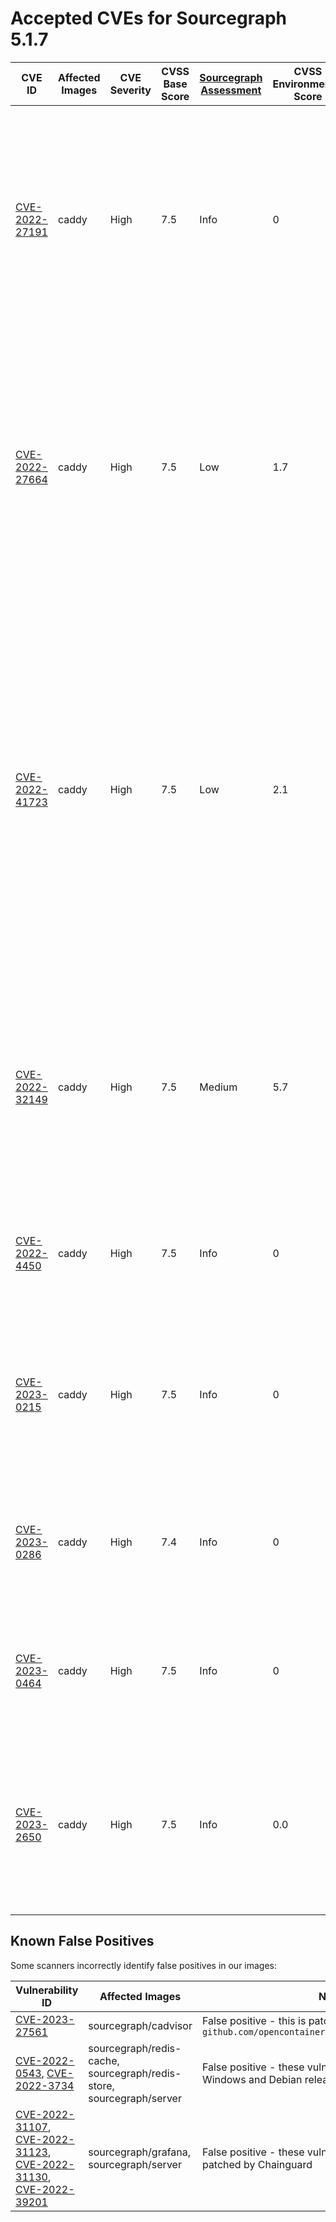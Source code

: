 # Accepted CVEs for Sourcegraph 5.1.7

| CVE ID                                                                          | Affected Images | CVE Severity | CVSS Base Score | [Sourcegraph Assessment](../../../engineering/dev/policies/vulnerability-management-policy.md#severity-levels) | CVSS Environmental Score | Details                                                                                                                                                                                                                                                                                                                                                                                             |
| ------------------------------------------------------------------------------- | --------------- | ------------ | --------------- | -------------------------------------------------------------------------------------------------------------- | ------------------------ | --------------------------------------------------------------------------------------------------------------------------------------------------------------------------------------------------------------------------------------------------------------------------------------------------------------------------------------------------------------------------------------------------- |
| [CVE-2022-27191](https://nvd.nist.gov/vuln/detail/CVE-2022-27191)               | caddy           | High         | 7.5             | Info                                                                                                           | 0                        | This image is only used in docker deployments. This vulnerability impacts SSH servers using the affected dependency. Caddy does not have ssh servers, much less using the dependency. Sourcegraph is not affected by this issue.                                                                                                                                                                    |
| [CVE-2022-27664](https://github.com/advisories/GHSA-69cg-p879-7622)             | caddy           | High         | 7.5             | Low                                                                                                            | 1.7                      | This image is only used in docker deployments. This is a denial of service vulnerability that could affect the availability of Sourcegraph services in specific situations. As Sourcegraph is run as an internal service, our assessment of the severity of this issue is Low.                                                                                                                      |
| [CVE-2022-41723](https://cve.mitre.org/cgi-bin/cvename.cgi?name=CVE-2022-41723) | caddy           | High         | 7.5             | Low                                                                                                            | 2.1                      | This image is only used in docker deployments. This is a denial of service vulnerability that could affect the availability of Sourcegraph services in specific situations. This vulnerability can only affect via internal traffic within our application, not external access or unauthenticated user, and limited to the site-admin vector. Our assessment of the severity of this issue is Low. |
| [CVE-2022-32149](https://access.redhat.com/security/cve/CVE-2022-32149)         | caddy           | High         | 7.5             | Medium                                                                                                         | 5.7                      | This image is only used in docker deployments. It could only potentially be used to cause a denial of service from an attacker in a privileged network position. It will be fixed in the next Sourcegraph release.                                                                                                                                                                                  |
| [CVE-2022-4450](https://cve.mitre.org/cgi-bin/cvename.cgi?name=CVE-2022-4450)   | caddy           | High         | 7.5             | Info                                                                                                           | 0                        | This image is only used in docker deployments. Caddy does not process PEM files and cannot be exploited by this issue.                                                                                                                                                                                                                                                                              |
| [CVE-2023-0215](https://cve.mitre.org/cgi-bin/cvename.cgi?name=CVE-2023-0215)   | caddy           | High         | 7.5             | Info                                                                                                           | 0                        | This image is only used in docker deployments. Caddy does not use SMIME, CMS and PKCS7 streaming capabilities and cannot be exploited by this issue.                                                                                                                                                                                                                                                |
| [CVE-2023-0286](https://cve.mitre.org/cgi-bin/cvename.cgi?name=CVE-2023-0286)   | caddy           | High         | 7.4             | Info                                                                                                           | 0                        | This image is only used in docker deployments. Caddy does not process X.400 addresses and cannot be exploited by this issue.                                                                                                                                                                                                                                                                        |
| [CVE-2023-0464](https://cve.mitre.org/cgi-bin/cvename.cgi?name=CVE-2023-0464)   | caddy           | High         | 7.5             | Info                                                                                                           | 0                        | This image is only used in docker deployments. Caddy does verify X.509 certificates and cannot be exploited by this issue.                                                                                                                                                                                                                                                                          |
| [CVE-2023-2650](https://www.cve.org/CVERecord?id=CVE-2023-2650)                 | caddy           | High         | 7.5             | Info                                                                                                           | 0.0                      | This image is only used in docker deployments. This issue only affects servers that allow client authentication using X.509 certificates, which our Caddy deployment does not.                                                                                                                                                                                                                      |

## Known False Positives

Some scanners incorrectly identify false positives in our images:

| Vulnerability ID                                                                                                                                                                                                                                                           | Affected Images                                                      | Note                                                                                     |
| -------------------------------------------------------------------------------------------------------------------------------------------------------------------------------------------------------------------------------------------------------------------------- | -------------------------------------------------------------------- | ---------------------------------------------------------------------------------------- |
| [CVE-2023-27561](https://www.cve.org/CVERecord?id=CVE-2023-27561)                                                                                                                                                                                                          | sourcegraph/cadvisor                                                 | False positive - this is patched in `github.com/opencontainers/runc/libcontainer@v1.1.5` |
| [CVE-2022-0543](https://www.cve.org/CVERecord?id=CVE-2022-0543), [CVE-2022-3734](https://www.cve.org/CVERecord?id=CVE-2022-3734)                                                                                                                                           | sourcegraph/redis-cache, sourcegraph/redis-store, sourcegraph/server | False positive - these vulnerabilities are specific to Windows and Debian releases       |
| [CVE-2022-31107](https://www.cve.org/CVERecord?id=CVE-2022-31107), [CVE-2022-31123](https://www.cve.org/CVERecord?id=CVE-2022-31123), [CVE-2022-31130](https://www.cve.org/CVERecord?id=CVE-2022-31130), [CVE-2022-39201](https://www.cve.org/CVERecord?id=CVE-2022-39201) | sourcegraph/grafana, sourcegraph/server                              | False positive - these vulnerabilities have been patched by Chainguard                   |
